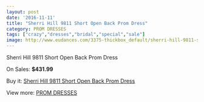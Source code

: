 ```yaml
---
layout: post
date: '2016-11-11'
title: "Sherri Hill 9811 Short Open Back Prom Dress"
category: PROM DRESSES
tags: ["crazy","dresses","bridal","special","sale"]
image: http://www.eudances.com/3375-thickbox_default/sherri-hill-9811-short-open-back-prom-dress.jpg
---
```

Sherri Hill 9811 Short Open Back Prom Dress

On Sales: **$431.99**
<a href="https://www.eudances.com/en/prom-dresses/1147-sherri-hill-9811-short-open-back-prom-dress.html"><amp-img layout="responsive" width="600" height="600" src="//www.eudances.com/3375-thickbox_default/sherri-hill-9811-short-open-back-prom-dress.jpg" alt="Sherri Hill 9811 Short Open Back Prom Dress 0" /></a>
<a href="https://www.eudances.com/en/prom-dresses/1147-sherri-hill-9811-short-open-back-prom-dress.html"><amp-img layout="responsive" width="600" height="600" src="//www.eudances.com/3376-thickbox_default/sherri-hill-9811-short-open-back-prom-dress.jpg" alt="Sherri Hill 9811 Short Open Back Prom Dress 1" /></a>
<a href="https://www.eudances.com/en/prom-dresses/1147-sherri-hill-9811-short-open-back-prom-dress.html"><amp-img layout="responsive" width="600" height="600" src="//www.eudances.com/3377-thickbox_default/sherri-hill-9811-short-open-back-prom-dress.jpg" alt="Sherri Hill 9811 Short Open Back Prom Dress 2" /></a>
<a href="https://www.eudances.com/en/prom-dresses/1147-sherri-hill-9811-short-open-back-prom-dress.html"><amp-img layout="responsive" width="600" height="600" src="//www.eudances.com/3378-thickbox_default/sherri-hill-9811-short-open-back-prom-dress.jpg" alt="Sherri Hill 9811 Short Open Back Prom Dress 3" /></a>
<a href="https://www.eudances.com/en/prom-dresses/1147-sherri-hill-9811-short-open-back-prom-dress.html"><amp-img layout="responsive" width="600" height="600" src="//www.eudances.com/3379-thickbox_default/sherri-hill-9811-short-open-back-prom-dress.jpg" alt="Sherri Hill 9811 Short Open Back Prom Dress 4" /></a>

Buy it: [Sherri Hill 9811 Short Open Back Prom Dress](https://www.eudances.com/en/prom-dresses/1147-sherri-hill-9811-short-open-back-prom-dress.html "Sherri Hill 9811 Short Open Back Prom Dress")

View more: [PROM DRESSES](https://www.eudances.com/en/13-prom-dresses "PROM DRESSES")